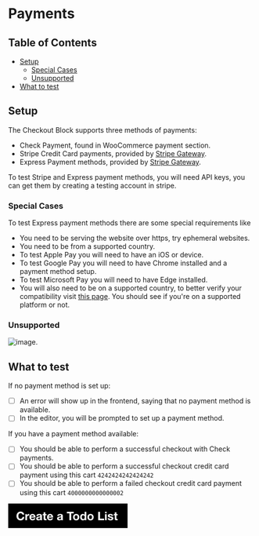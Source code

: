 # Payments <!-- omit in toc -->

## Table of Contents <!-- omit in toc -->

- [Setup](#setup)
  - [Special Cases](#special-cases)
  - [Unsupported](#unsupported)
- [What to test](#what-to-test)

## Setup

The Checkout Block supports three methods of payments:

-   Check Payment, found in WooCommerce payment section.
-   Stripe Credit Card payments, provided by [Stripe Gateway](https://woocommerce.com/products/stripe/).
-   Express Payment methods, provided by [Stripe Gateway](https://woocommerce.com/products/stripe/).

To test Stripe and Express payment methods, you will need API keys, you can get them by creating a testing account in stripe.

### Special Cases

To test Express payment methods there are some special requirements like

-   You need to be serving the website over https, try ephemeral websites.
-   You need to be from a supported country.
-   To test Apple Pay you will need to have an iOS or device.
-   To test Google Pay you will need to have Chrome installed and a payment method setup.
-   To test Microsoft Pay you will need to have Edge installed.
-   You will also need to be on a supported country, to better verify your compatibility visit [this page](https://stripe.com/docs/stripe-js/elements/payment-request-button#react-overview). You should see if you're on a supported platform or not.

### Unsupported

![image](https://i.imgur.com/EpkFrat.png).

## What to test

If no payment method is set up:

-   [ ] An error will show up in the frontend, saying that no payment method is available.
-   [ ] In the editor, you will be prompted to set up a payment method.

If you have a payment method available:

-   [ ] You should be able to perform a successful checkout with Check payments.
-   [ ] You should be able to perform a successful checkout credit card payment using this cart `4242424242424242`
-   [ ] You should be able to perform a failed checkout credit card payment using this cart `4000000000000002`

[![Create Todo list](https://raw.githubusercontent.com/senadir/todo-my-markdown/master/public/github-button.svg?sanitize=true)](https://git-todo.netlify.app/create)
